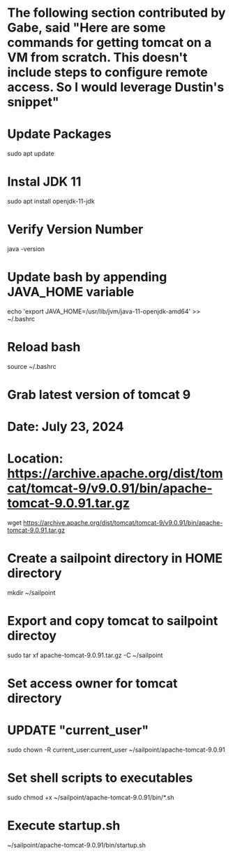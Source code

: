 # The following section contributed by Gabe, said "Here are some commands for getting tomcat on a VM from scratch. This doesn't include steps to configure remote access. So I would leverage Dustin's snippet"

# Update Packages
sudo apt update

# Instal JDK 11
sudo apt install openjdk-11-jdk

# Verify Version Number
java -version

# Update bash by appending JAVA_HOME variable
echo 'export JAVA_HOME=/usr/lib/jvm/java-11-openjdk-amd64' >> ~/.bashrc

# Reload bash
source ~/.bashrc

# Grab latest version of tomcat 9
# Date: July 23, 2024
# Location: https://archive.apache.org/dist/tomcat/tomcat-9/v9.0.91/bin/apache-tomcat-9.0.91.tar.gz
wget https://archive.apache.org/dist/tomcat/tomcat-9/v9.0.91/bin/apache-tomcat-9.0.91.tar.gz

# Create a sailpoint directory in HOME directory
mkdir ~/sailpoint

# Export and copy tomcat to sailpoint directoy
sudo tar xf apache-tomcat-9.0.91.tar.gz -C ~/sailpoint

# Set access owner for tomcat directory
# UPDATE "current_user"
sudo chown -R current_user:current_user ~/sailpoint/apache-tomcat-9.0.91

# Set shell scripts to executables
sudo chmod +x ~/sailpoint/apache-tomcat-9.0.91/bin/*.sh

# Execute startup.sh
~/sailpoint/apache-tomcat-9.0.91/bin/startup.sh


